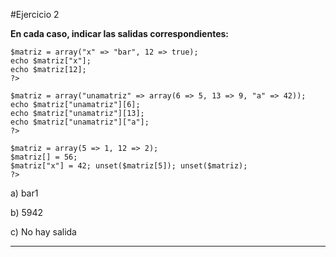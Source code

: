 #Ejercicio 2

**En cada caso, indicar las salidas correspondientes:**

```<?php
$matriz = array("x" => "bar", 12 => true);
echo $matriz["x"];
echo $matriz[12];
?>
```

```<?php
$matriz = array("unamatriz" => array(6 => 5, 13 => 9, "a" => 42));
echo $matriz["unamatriz"][6];
echo $matriz["unamatriz"][13];
echo $matriz["unamatriz"]["a"];
?>
```

```<?php
$matriz = array(5 => 1, 12 => 2);
$matriz[] = 56;
$matriz["x"] = 42; unset($matriz[5]); unset($matriz);
?>
```

a) bar1

b) 5942

c) No hay salida

___